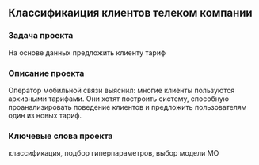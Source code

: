 ## Классификаиция клиентов телеком компании

### Задача проекта
На основе данных предложить клиенту тариф

### Описание проекта
Оператор мобильной связи выяснил: многие клиенты пользуются архивными тарифами. Они хотят построить систему, способную проанализировать поведение клиентов и предложить пользователям один из новых тариф.

### Ключевые слова проекта
классификация, подбор гиперпараметров, выбор модели МО

